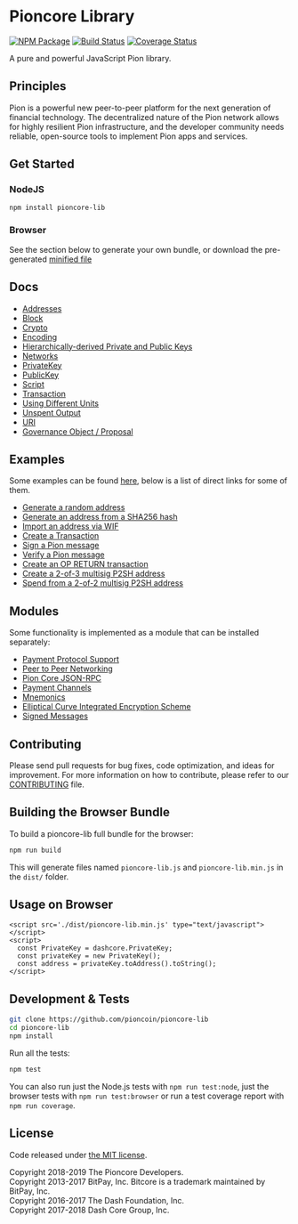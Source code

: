 Pioncore Library
================

[![NPM Package](https://img.shields.io/npm/v/pioncore-lib.svg?style=flat-square)](https://www.npmjs.org/package/pioncore-lib)
[![Build Status](https://img.shields.io/travis/pioncoin/pioncore-lib.svg?branch=master&style=flat-square)](https://travis-ci.org/pioncoin/pioncore-lib)
[![Coverage Status](https://img.shields.io/coveralls/pioncoin/pioncore-lib.svg?style=flat-square)](https://coveralls.io/github/pioncoin/pioncore-lib?branch=master)

A pure and powerful JavaScript Pion library.

## Principles

Pion is a powerful new peer-to-peer platform for the next generation of financial technology. The decentralized nature of the Pion network allows for highly resilient Pion infrastructure, and the developer community needs reliable, open-source tools to implement Pion apps and services.

## Get Started
### NodeJS
```
npm install pioncore-lib
```

### Browser

See the section below to generate your own bundle, or download the pre-generated [minified file](dist/pioncore-lib.min.js)


## Docs

* [Addresses](docs/address.md)
* [Block](docs/block.md)
* [Crypto](docs/crypto.md)
* [Encoding](docs/encoding.md)
* [Hierarchically-derived Private and Public Keys](docs/hierarchical.md)
* [Networks](docs/networks.md)
* [PrivateKey](docs/privatekey.md)
* [PublicKey](docs/publickey.md)
* [Script](docs/script.md)
* [Transaction](docs/transaction.md)
* [Using Different Units](docs/unit.md)
* [Unspent Output](docs/unspentoutput.md)
* [URI](docs/uri.md)
* [Governance Object / Proposal](docs/govobject/govobject.md)

## Examples

Some examples can be found [here](docs/examples.md), below is a list of direct links for some of them.


* [Generate a random address](docs/examples.md#generate-a-random-address)
* [Generate an address from a SHA256 hash](docs/examples.md#generate-a-address-from-a-sha256-hash)
* [Import an address via WIF](docs/examples.md#import-an-address-via-wif)
* [Create a Transaction](docs/examples.md#create-a-transaction)
* [Sign a Pion message](docs/examples.md#sign-a-bitcoin-message)
* [Verify a Pion message](docs/examples.md#verify-a-bitcoin-message)
* [Create an OP RETURN transaction](docs/examples.md#create-an-op-return-transaction)
* [Create a 2-of-3 multisig P2SH address](docs/examples.md#create-a-2-of-3-multisig-p2sh-address)
* [Spend from a 2-of-2 multisig P2SH address](docs/examples.md#spend-from-a-2-of-2-multisig-p2sh-address)

## Modules

Some functionality is implemented as a module that can be installed separately:

* [Payment Protocol Support](https://github.com/pioncoin/pioncore-payment-protocol)
* [Peer to Peer Networking](https://github.com/pioncoin/pioncore-p2p)
* [Pion Core JSON-RPC](https://github.com/pioncoin/piond-rpc)
* [Payment Channels](https://github.com/pioncoin/pioncore-channel)
* [Mnemonics](https://github.com/pioncoin/pioncore-mnemonic)
* [Elliptical Curve Integrated Encryption Scheme](https://github.com/dashevo/bitcore-ecies-dash)
* [Signed Messages](https://github.com/dashevo/bitcore-message-dash)

## Contributing

Please send pull requests for bug fixes, code optimization, and ideas for improvement. For more information on how to contribute, please refer to our [CONTRIBUTING](https://github.com/pioncoin/pioncore-lib/blob/master/CONTRIBUTING.md) file.

## Building the Browser Bundle

To build a pioncore-lib full bundle for the browser:

```sh
npm run build
```

This will generate files named `pioncore-lib.js` and `pioncore-lib.min.js` in the `dist/` folder.

## Usage on Browser

```
<script src='./dist/pioncore-lib.min.js' type="text/javascript"></script>
<script>
  const PrivateKey = dashcore.PrivateKey;
  const privateKey = new PrivateKey();
  const address = privateKey.toAddress().toString();
</script>
```

## Development & Tests

```sh
git clone https://github.com/pioncoin/pioncore-lib
cd pioncore-lib
npm install
```

Run all the tests:

```sh
npm test
```

You can also run just the Node.js tests with `npm run test:node`, just the browser tests with `npm run test:browser`
or run a test coverage report with `npm run coverage`.

## License

Code released under [the MIT license](LICENSE).

Copyright 2018-2019 The Pioncore Developers.  
Copyright 2013-2017 BitPay, Inc. Bitcore is a trademark maintained by BitPay, Inc.  
Copyright 2016-2017 The Dash Foundation, Inc.  
Copyright 2017-2018 Dash Core Group, Inc.  
